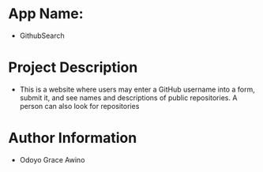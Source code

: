 # App Name:
- GithubSearch
# Project Description
- This is a website where users may enter a GitHub username into a form, submit it, and see names and descriptions of public repositories. A person can also look for repositories
# Author Information
- Odoyo Grace Awino